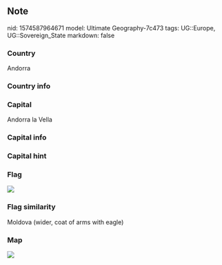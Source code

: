 ## Note
nid: 1574587964671
model: Ultimate Geography-7c473
tags: UG::Europe, UG::Sovereign_State
markdown: false

### Country
Andorra

### Country info


### Capital
Andorra la Vella

### Capital info


### Capital hint


### Flag
<img src="ug-flag-andorra.png">

### Flag similarity
Moldova (wider, coat of arms with eagle)

### Map
<img src="ug-map-andorra.png">
